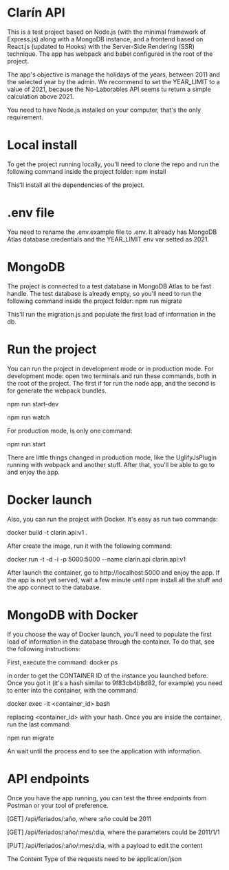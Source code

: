 # Clarín API
This is a test project based on Node.js (with the minimal framework of Express.js) along with a MongoDB instance, and a frontend based on React.js (updated to Hooks) with the Server-Side Rendering (SSR) technique.
The app has webpack and babel configured in the root of the project.

The app's objective is manage the holidays of the years, between 2011 and the selected year by the admin. We recommend to set the YEAR_LIMIT to a value of 2021, because the No-Laborables API seems tu return a simple calculation above 2021.

You need to have Node.js installed on your computer, that's the only requirement. 

# Local install
To get the project running locally, you'll need to clone the repo and run the following command inside the project folder: npm install

This'll install all the dependencies of the project.

# .env file
You need to rename the .env.example file to .env. It already has MongoDB Atlas database credentials and the YEAR_LIMIT env var setted as 2021.

# MongoDB 
The project is connected to a test database in MongoDB Atlas to be fast handle. The test database is already empty, so you'll need to run the following command inside the project folder: npm run migrate

This'll run the migration.js and populate the first load of information in the db.

# Run the project
You can run the project in development mode or in production mode.
For development mode: open two terminals and run these commands, both in the root of the project. The first if for run the node app, and the second is for generate the webpack bundles.


npm run start-dev

npm run watch


For production mode, is only one command:


npm run start

There are little things changed in production mode, like the UglifyJsPlugin running with webpack and another stuff.
After that, you'll be able to go to and enjoy the app.

# Docker launch
Also, you can run the project with Docker. It's easy as run two commands:

docker build -t clarin.api:v1 .

After create the image, run it with the following command:

docker run -t -d -i -p 5000:5000 --name clarin.api clarin.api:v1

After launch the container, go to http://localhost:5000 and enjoy the app. If the app is not yet served, wait a few minute until npm install all the stuff and the app connect to the database.

# MongoDB with Docker
If you choose the way of Docker launch, you'll need to populate the first load of information in the database through the container. To do that, see the following instructions:

First, execute the command: docker ps

in order to get the CONTAINER ID of the instance you launched before.
Once you got it (it's a hash similar to 9f83cb4b8d82, for example) you need to enter into the container, with the command: 

docker exec -it <container_id> bash

replacing <container_id> with your hash.
Once you are inside the container, run the last command: 

npm run migrate

An wait until the process end to see the application with information.

# API endpoints
Once you have the app running, you can test the three endpoints from Postman or your tool of preference.

[GET] /api/feriados/:año, where :año could be 2011

[GET] /api/feriados/:año/:mes/:dia, where the parameters could be 2011/1/1

[PUT] /api/feriados/:año/:mes/:dia, with a payload to edit the content

The Content Type of the requests need to be application/json


